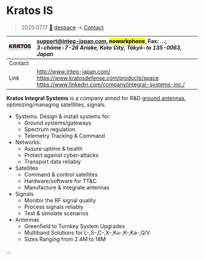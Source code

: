# Kratos IS
> 2020.07.17 [🚀](../index/index.md) [despace](index.md) → [Contact](contact.md)

|[![](f/contact/k/kratos_is_logo1_thumb.jpg)](f/contact/k/kratos_is_logo1.png)|<support@integ-japan.com>, <mark>noworkphone</mark>, Fax: …;<br> *3-chōme-7-26 Ariake, Koto City, Tōkyō-to 135-0063, Japan*|
|:--|:--|
|Contact||
|Link|<http://www.integ-japan.com/><br> <https://www.kratosdefense.com/products/space><br> <https://www.linkedin.com/company/integral-systems-inc./>|

**Kratos Integral Systems** is a company aimed for R&D [ground antennas](scs.md), optimizing/managing satelllites, signals.

   - Systems. Design & install systems for:
      - Ground systems/gateways
      - Spectrum regulation
      - Telemetry Tracking & Command
   - Networks:
      - Assure uptime & health
      - Protect against cyber-attacks
      - Transport data reliably
   - Satellites
      - Command & control satellites
      - Hardware/software for TT&C
      - Manufacture & integrate antennas
   - Signals
      - Monitor the RF signal quality
      - Process signals reliably
      - Test & simulate scenarios
   - Antennas
      - Greenfield to Turnkey System Upgrades
      - Multiband Solutions for L-,S-,C-,X-,Ku-,K-,Ka-,Q/V
      - Sizes Ranging from 2.4M to 18M


<p style="page-break-after:always"> </p>

…

